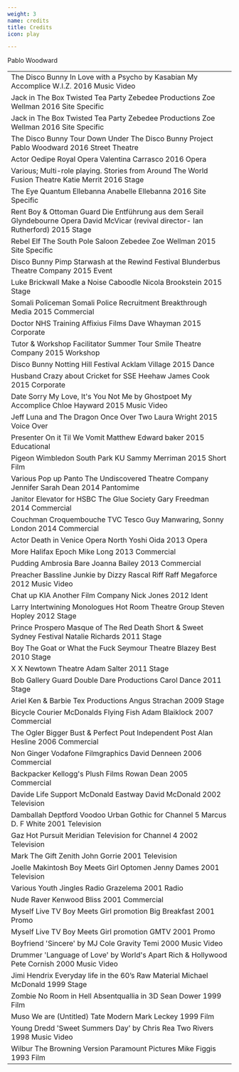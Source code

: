 ```yaml
---
weight: 3
name: credits
title: Credits
icon: play

---
```

<!--

`sameAs`: https://stackoverflow.com/questions/33042229/url-vs-sameas-schema-org#33046277
> Schema.org cannot expect everything to be clustered together nicely on every webpage: https://stackoverflow.com/questions/28888190/schema-org-organization-url-logo-in-one-place-and-social-links-in-another


<span itemscope itemtype="http://schema.org/TheaterEvent">
  <span itemprop="name">Julius Caesar at Shakespeare's Globe</span>
  <span itemprop="location" itemscope itemtype="http://schema.org/PerformingArtsTheater">
    <meta itemprop="name" content="Shakespeare's Globe"/>
    <link itemprop="sameAs" href="http://www.shakespearesglobe.com/"/>
    <meta itemprop="address" content="London, UK"/>

    <span itemprop="performer" content="actor">Pablo Woodward</span>

  </span>
  <span itemprop="offers" itemscope="" itemtype="http://schema.org/Offer">
    !<link itemprop="url" href="/examples/ticket/0012301230123"/>
    <span itemprop="priceCurrency" content="GBP">£</span>
    <span itemprop="price" content></span>
    <span itemprop="validFrom" content="2017-01-01T00:00">2017</span>
  </span>

  <span itemprop="startDate" content="2017-01-01T00:00">2017</span>
  <span itemprop="endDate" content="2017-01-01T00:01">2017</span>
  <span itemprop="availability" content="LimitedAvailability" itemtype="http://schema.org/LimitedAvailability"></span>

  <span itemprop="workPerformed" itemscope="" itemtype="http://schema.org/CreativeWork">
    <span itemprop="description" content="Recorded">Recorded</span>
    <link itemprop="sameAs" href="http://en.wikipedia.org/wiki/Julius_Caesar_(play)"/>
    <link itemprop="sameAs" href="http://worldcat.org/entity/work/id/1807288036"/>
    <span itemprop="creator" itemscope="" itemtype="http://schema.org/Person">
       <meta itemprop="name" content="William Shakespeare"/>
       <link itemprop="sameAs" href="http://en.wikipedia.org/wiki/William_Shakespeare"/>
    </span>
  </span>
</span>
-->

<div class="cf f4">
<span class="dn">Pablo Woodward</span>
<table class="collapse"><!-- table table-hover -->
<tbody>

<tr class="hover-bg-near-white transition">
  <td class="pt3 pb3" itemscope itemtype="http://schema.org/CreativeWork">
    <span itemprop="character" itemscope itemtype="http://schema.org/Person">
      <span class="db b" itemprop="name" itemid="https://pablowoodward.com">The Disco Bunny</span>
    </span>
    <span itemprop="name" class="black">In Love with a Psycho by Kasabian</span>
    <span itemprop="publisher" itemscope itemtype="http://schema.org/Organization">
      <span class="db ttu tracked fw4" itemprop="name">My Accomplice</span>
    </span>
    <span itemprop="producer" itemtype="http://schema.org/Organization" class="db ttu tracked-mega f5 fw5 mb2">W.I.Z.</span>
    <span itemprop="temporalCoverage" class="ba b--moon-gray f5 ts1-white bg-light-gray br-pill serif i pa2 ma2">2016</span>
    <span itemprop="spatial" class="ba b--moon-gray f5 ts1-white bg-light-gray br-pill serif i pa2 ml2">Music Video</span>
  </td>
</tr>

<tr class="hover-bg-near-white transition">
  <td class="pt3 pb3" itemscope itemtype="http://schema.org/CreativeWork">
    <span itemprop="character" itemscope itemtype="http://schema.org/Person">
      <span class="db b" itemprop="name" itemid="https://pablowoodward.com">Jack in The Box</span>
    </span>
    <span itemprop="name" class="black">Twisted Tea Party</span>
    <span itemprop="publisher" itemscope itemtype="http://schema.org/Organization">
      <span class="db ttu tracked fw4" itemprop="name">Zebedee Productions</span>
    </span>
    <span itemprop="producer" itemtype="http://schema.org/Organization" class="db ttu tracked-mega f5 fw5 mb2">Zoe Wellman</span>
    <span itemprop="temporalCoverage" class="ba b--moon-gray f5 ts1-white bg-light-gray br-pill serif i pa2 ma2">2016</span>
    <span itemprop="spatial" class="ba b--moon-gray f5 ts1-white bg-light-gray br-pill serif i pa2 ml2">Site Specific</span>
  </td>
</tr>


<tr class="hover-bg-near-white transition">
<td class="pt3 pb3" itemscope itemtype="http://schema.org/CreativeWork">
  <span itemprop="character" itemscope itemtype="http://schema.org/Person">
  <span class="db b" itemprop="name" itemid="https://pablowoodward.com">Jack in The Box</span>
  </span><span itemprop="name" class="black">Twisted Tea Party</span>
  <span itemprop="publisher" itemscope itemtype="http://schema.org/Organization">
    <span class="db ttu tracked fw4" itemprop="name">Zebedee Productions</span>
  </span><span itemprop="producer" itemtype="http://schema.org/Organization" class="db ttu tracked-mega f5 fw5 mb2">Zoe Wellman</span>
  <span itemprop="temporalCoverage" class="ba b--moon-gray f5 ts1-white bg-light-gray br-pill serif i pa2 ma2">2016</span>
  <span itemprop="spatial" class="ba b--moon-gray f5 ts1-white bg-light-gray br-pill serif i pa2 ml2">Site Specific</span></td>
</tr>
<tr class="hover-bg-near-white transition">
<td class="pt3 pb3" itemscope itemtype="http://schema.org/CreativeWork">
  <span itemprop="character" itemscope itemtype="http://schema.org/Person">
  <span class="db b" itemprop="name" itemid="https://pablowoodward.com">The Disco Bunny</span>
  </span><span itemprop="name" class="black">Tour Down Under</span>
  <span itemprop="publisher" itemscope itemtype="http://schema.org/Organization">
    <span class="db ttu tracked fw4" itemprop="name">The Disco Bunny Project</span>
  </span><span itemprop="producer" itemtype="http://schema.org/Organization" class="db ttu tracked-mega f5 fw5 mb2">Pablo Woodward</span>
  <span itemprop="temporalCoverage" class="ba b--moon-gray f5 ts1-white bg-light-gray br-pill serif i pa2 ma2">2016</span>
  <span itemprop="spatial" class="ba b--moon-gray f5 ts1-white bg-light-gray br-pill serif i pa2 ml2">Street Theatre</span></td>
</tr>
<tr class="hover-bg-near-white transition">
<td class="pt3 pb3" itemscope itemtype="http://schema.org/CreativeWork">
  <span itemprop="character" itemscope itemtype="http://schema.org/Person">
  <span class="db b" itemprop="name" itemid="https://pablowoodward.com">Actor</span>
  </span><span itemprop="name" class="black">Oedipe</span>
  <span itemprop="publisher" itemscope itemtype="http://schema.org/Organization">
    <span class="db ttu tracked fw4" itemprop="name">Royal Opera</span>
  </span><span itemprop="producer" itemtype="http://schema.org/Organization" class="db ttu tracked-mega f5 fw5 mb2">Valentina Carrasco</span>
  <span itemprop="temporalCoverage" class="ba b--moon-gray f5 ts1-white bg-light-gray br-pill serif i pa2 ma2">2016</span>
  <span itemprop="spatial" class="ba b--moon-gray f5 ts1-white bg-light-gray br-pill serif i pa2 ml2">Opera</span></td>
</tr>
<tr class="hover-bg-near-white transition">
<td class="pt3 pb3" itemscope itemtype="http://schema.org/CreativeWork">
  <span itemprop="character" itemscope itemtype="http://schema.org/Person">
  <span class="db b" itemprop="name" itemid="https://pablowoodward.com">Various; Multi-role playing.</span>
  </span><span itemprop="name" class="black">Stories from Around The World</span>
  <span itemprop="publisher" itemscope itemtype="http://schema.org/Organization">
    <span class="db ttu tracked fw4" itemprop="name">Fusion Theatre</span>
  </span><span itemprop="producer" itemtype="http://schema.org/Organization" class="db ttu tracked-mega f5 fw5 mb2">Katie Merrit</span>
  <span itemprop="temporalCoverage" class="ba b--moon-gray f5 ts1-white bg-light-gray br-pill serif i pa2 ma2">2016</span>
  <span itemprop="spatial" class="ba b--moon-gray f5 ts1-white bg-light-gray br-pill serif i pa2 ml2">Stage</span></td>
</tr>
<tr class="hover-bg-near-white transition">
<td class="pt3 pb3" itemscope itemtype="http://schema.org/CreativeWork">
  <span itemprop="character" itemscope itemtype="http://schema.org/Person">
  <span class="db b" itemprop="name" itemid="https://pablowoodward.com">The Eye</span>
  </span><span itemprop="name" class="black">Quantum</span>
  <span itemprop="publisher" itemscope itemtype="http://schema.org/Organization">
    <span class="db ttu tracked fw4" itemprop="name">Ellebanna</span>
  </span><span itemprop="producer" itemtype="http://schema.org/Organization" class="db ttu tracked-mega f5 fw5 mb2">Anabelle Ellebanna</span>
  <span itemprop="temporalCoverage" class="ba b--moon-gray f5 ts1-white bg-light-gray br-pill serif i pa2 ma2">2016</span>
  <span itemprop="spatial" class="ba b--moon-gray f5 ts1-white bg-light-gray br-pill serif i pa2 ml2">Site Specific</span></td>
</tr>
<tr class="hover-bg-near-white transition">
<td class="pt3 pb3" itemscope itemtype="http://schema.org/CreativeWork">
  <span itemprop="character" itemscope itemtype="http://schema.org/Person">
  <span class="db b" itemprop="name" itemid="https://pablowoodward.com">Rent Boy & Ottoman Guard</span>
  </span><span itemprop="name" class="black">Die Entführung aus dem Serail</span>
  <span itemprop="publisher" itemscope itemtype="http://schema.org/Organization">
    <span class="db ttu tracked fw4" itemprop="name">Glyndebourne Opera</span>
  </span><span itemprop="producer" itemtype="http://schema.org/Organization" class="db ttu tracked-mega f5 fw5 mb2">David McVicar (revival director- Ian Rutherford)</span>
  <span itemprop="temporalCoverage" class="ba b--moon-gray f5 ts1-white bg-light-gray br-pill serif i pa2 ma2">2015</span>
  <span itemprop="spatial" class="ba b--moon-gray f5 ts1-white bg-light-gray br-pill serif i pa2 ml2">Stage</span></td>
</tr>
<tr class="hover-bg-near-white transition">
<td class="pt3 pb3" itemscope itemtype="http://schema.org/CreativeWork">
  <span itemprop="character" itemscope itemtype="http://schema.org/Person">
  <span class="db b" itemprop="name" itemid="https://pablowoodward.com">Rebel Elf</span>
  </span><span itemprop="name" class="black">The South Pole Saloon</span>
  <span itemprop="publisher" itemscope itemtype="http://schema.org/Organization">
    <span class="db ttu tracked fw4" itemprop="name">Zebedee</span>
  </span><span itemprop="producer" itemtype="http://schema.org/Organization" class="db ttu tracked-mega f5 fw5 mb2">Zoe Wellman</span>
  <span itemprop="temporalCoverage" class="ba b--moon-gray f5 ts1-white bg-light-gray br-pill serif i pa2 ma2">2015</span>
  <span itemprop="spatial" class="ba b--moon-gray f5 ts1-white bg-light-gray br-pill serif i pa2 ml2">Site Specific</span></td>
</tr>
<tr class="hover-bg-near-white transition">
<td class="pt3 pb3" itemscope itemtype="http://schema.org/CreativeWork">
  <span itemprop="character" itemscope itemtype="http://schema.org/Person">
  <span class="db b" itemprop="name" itemid="https://pablowoodward.com">Disco Bunny Pimp</span>
  </span><span itemprop="name" class="black">Starwash at the Rewind Festival</span>
  <span itemprop="publisher" itemscope itemtype="http://schema.org/Organization">
    <span class="db ttu tracked fw4" itemprop="name">Blunderbus Theatre Company</span>
  <span itemprop="temporalCoverage" class="ba b--moon-gray f5 ts1-white bg-light-gray br-pill serif i pa2 ma2">2015</span>
  <span itemprop="spatial" class="ba b--moon-gray f5 ts1-white bg-light-gray br-pill serif i pa2 ml2">Event</span></td>
</tr>
<tr class="hover-bg-near-white transition">
<td class="pt3 pb3" itemscope itemtype="http://schema.org/CreativeWork">
  <span itemprop="character" itemscope itemtype="http://schema.org/Person">
  <span class="db b" itemprop="name" itemid="https://pablowoodward.com">Luke Brickwall</span>
  </span><span itemprop="name" class="black">Make a Noise</span>
  <span itemprop="publisher" itemscope itemtype="http://schema.org/Organization">
    <span class="db ttu tracked fw4" itemprop="name">Caboodle</span>
  </span><span itemprop="producer" itemtype="http://schema.org/Organization" class="db ttu tracked-mega f5 fw5 mb2">Nicola Brookstein</span>
  <span itemprop="temporalCoverage" class="ba b--moon-gray f5 ts1-white bg-light-gray br-pill serif i pa2 ma2">2015</span>
  <span itemprop="spatial" class="ba b--moon-gray f5 ts1-white bg-light-gray br-pill serif i pa2 ml2">Stage</span></td>
</tr>
<tr class="hover-bg-near-white transition">
<td class="pt3 pb3" itemscope itemtype="http://schema.org/CreativeWork">
  <span itemprop="character" itemscope itemtype="http://schema.org/Person">
  <span class="db b" itemprop="name" itemid="https://pablowoodward.com">Somali Policeman</span>
  </span><span itemprop="name" class="black">Somali Police Recruitment</span>
  <span itemprop="publisher" itemscope itemtype="http://schema.org/Organization">
    <span class="db ttu tracked fw4" itemprop="name">Breakthrough Media</span>
  <span itemprop="temporalCoverage" class="ba b--moon-gray f5 ts1-white bg-light-gray br-pill serif i pa2 ma2">2015</span>
  <span itemprop="spatial" class="ba b--moon-gray f5 ts1-white bg-light-gray br-pill serif i pa2 ml2">Commercial</span></td>
</tr>
<tr class="hover-bg-near-white transition">
<td class="pt3 pb3" itemscope itemtype="http://schema.org/CreativeWork">
  <span itemprop="character" itemscope itemtype="http://schema.org/Person">
  <span class="db b" itemprop="name" itemid="https://pablowoodward.com">Doctor</span>
  </span><span itemprop="name" class="black">NHS Training</span>
  <span itemprop="publisher" itemscope itemtype="http://schema.org/Organization">
    <span class="db ttu tracked fw4" itemprop="name">Affixius Films</span>
  </span><span itemprop="producer" itemtype="http://schema.org/Organization" class="db ttu tracked-mega f5 fw5 mb2">Dave Whayman</span>
  <span itemprop="temporalCoverage" class="ba b--moon-gray f5 ts1-white bg-light-gray br-pill serif i pa2 ma2">2015</span>
  <span itemprop="spatial" class="ba b--moon-gray f5 ts1-white bg-light-gray br-pill serif i pa2 ml2">Corporate</span></td>
</tr>
<tr class="hover-bg-near-white transition">
<td class="pt3 pb3" itemscope itemtype="http://schema.org/CreativeWork">
  <span itemprop="character" itemscope itemtype="http://schema.org/Person">
  <span class="db b" itemprop="name" itemid="https://pablowoodward.com">Tutor & Workshop Facilitator</span>
  </span><span itemprop="name" class="black">Summer Tour</span>
  <span itemprop="publisher" itemscope itemtype="http://schema.org/Organization">
    <span class="db ttu tracked fw4" itemprop="name">Smile Theatre Company</span>
  <span itemprop="temporalCoverage" class="ba b--moon-gray f5 ts1-white bg-light-gray br-pill serif i pa2 ma2">2015</span>
  <span itemprop="spatial" class="ba b--moon-gray f5 ts1-white bg-light-gray br-pill serif i pa2 ml2">Workshop</span></td>
</tr>
<tr class="hover-bg-near-white transition">
<td class="pt3 pb3" itemscope itemtype="http://schema.org/CreativeWork">
  <span itemprop="character" itemscope itemtype="http://schema.org/Person">
  <span class="db b" itemprop="name" itemid="https://pablowoodward.com">Disco Bunny</span>
  </span><span itemprop="name" class="black">Notting Hill Festival</span>
  <span itemprop="publisher" itemscope itemtype="http://schema.org/Organization">
    <span class="db ttu tracked fw4" itemprop="name">Acklam Village</span>
  <span itemprop="temporalCoverage" class="ba b--moon-gray f5 ts1-white bg-light-gray br-pill serif i pa2 ma2">2015</span>
  <span itemprop="spatial" class="ba b--moon-gray f5 ts1-white bg-light-gray br-pill serif i pa2 ml2">Dance</span></td>
</tr>
<tr class="hover-bg-near-white transition">
<td class="pt3 pb3" itemscope itemtype="http://schema.org/CreativeWork">
  <span itemprop="character" itemscope itemtype="http://schema.org/Person">
  <span class="db b" itemprop="name" itemid="https://pablowoodward.com">Husband</span>
  </span><span itemprop="name" class="black">Crazy about Cricket for SSE</span>
  <span itemprop="publisher" itemscope itemtype="http://schema.org/Organization">
    <span class="db ttu tracked fw4" itemprop="name">Heehaw</span>
  </span><span itemprop="producer" itemtype="http://schema.org/Organization" class="db ttu tracked-mega f5 fw5 mb2">James Cook</span>
  <span itemprop="temporalCoverage" class="ba b--moon-gray f5 ts1-white bg-light-gray br-pill serif i pa2 ma2">2015</span>
  <span itemprop="spatial" class="ba b--moon-gray f5 ts1-white bg-light-gray br-pill serif i pa2 ml2">Corporate</span></td>
</tr>
<tr class="hover-bg-near-white transition">
<td class="pt3 pb3" itemscope itemtype="http://schema.org/CreativeWork">
  <span itemprop="character" itemscope itemtype="http://schema.org/Person">
  <span class="db b" itemprop="name" itemid="https://pablowoodward.com">Date</span>
  </span><span itemprop="name" class="black">Sorry My Love, It's You Not Me by Ghostpoet</span>
  <span itemprop="publisher" itemscope itemtype="http://schema.org/Organization">
    <span class="db ttu tracked fw4" itemprop="name">My Accomplice</span>
  </span><span itemprop="producer" itemtype="http://schema.org/Organization" class="db ttu tracked-mega f5 fw5 mb2">Chloe Hayward</span>
  <span itemprop="temporalCoverage" class="ba b--moon-gray f5 ts1-white bg-light-gray br-pill serif i pa2 ma2">2015</span>
  <span itemprop="spatial" class="ba b--moon-gray f5 ts1-white bg-light-gray br-pill serif i pa2 ml2">Music Video</span></td>
</tr>
<tr class="hover-bg-near-white transition">
<td class="pt3 pb3" itemscope itemtype="http://schema.org/CreativeWork">
  <span itemprop="character" itemscope itemtype="http://schema.org/Person">
  <span class="db b" itemprop="name" itemid="https://pablowoodward.com">Jeff</span>
  </span><span itemprop="name" class="black">Luna and The Dragon</span>
  <span itemprop="publisher" itemscope itemtype="http://schema.org/Organization">
    <span class="db ttu tracked fw4" itemprop="name">Once Over Two</span>
  </span><span itemprop="producer" itemtype="http://schema.org/Organization" class="db ttu tracked-mega f5 fw5 mb2">Laura Wright</span>
  <span itemprop="temporalCoverage" class="ba b--moon-gray f5 ts1-white bg-light-gray br-pill serif i pa2 ma2">2015</span>
  <span itemprop="spatial" class="ba b--moon-gray f5 ts1-white bg-light-gray br-pill serif i pa2 ml2">Voice Over</span></td>
</tr>
<tr class="hover-bg-near-white transition">
<td class="pt3 pb3" itemscope itemtype="http://schema.org/CreativeWork">
  <span itemprop="character" itemscope itemtype="http://schema.org/Person">
  <span class="db b" itemprop="name" itemid="https://pablowoodward.com">Presenter</span>
  </span><span itemprop="name" class="black">On it Til We Vomit</span>
  </span><span itemprop="producer" itemtype="http://schema.org/Organization" class="db ttu tracked-mega f5 fw5 mb2">Matthew Edward baker</span>
  <span itemprop="temporalCoverage" class="ba b--moon-gray f5 ts1-white bg-light-gray br-pill serif i pa2 ma2">2015</span>
  <span itemprop="spatial" class="ba b--moon-gray f5 ts1-white bg-light-gray br-pill serif i pa2 ml2">Educational</span></td>
</tr>
<tr class="hover-bg-near-white transition">
<td class="pt3 pb3" itemscope itemtype="http://schema.org/CreativeWork">
  <span itemprop="character" itemscope itemtype="http://schema.org/Person">
  <span class="db b" itemprop="name" itemid="https://pablowoodward.com">Pigeon</span>
  </span><span itemprop="name" class="black">Wimbledon South Park</span>
  <span itemprop="publisher" itemscope itemtype="http://schema.org/Organization">
    <span class="db ttu tracked fw4" itemprop="name">KU</span>
  </span><span itemprop="producer" itemtype="http://schema.org/Organization" class="db ttu tracked-mega f5 fw5 mb2">Sammy Merriman</span>
  <span itemprop="temporalCoverage" class="ba b--moon-gray f5 ts1-white bg-light-gray br-pill serif i pa2 ma2">2015</span>
  <span itemprop="spatial" class="ba b--moon-gray f5 ts1-white bg-light-gray br-pill serif i pa2 ml2">Short Film</span></td>
</tr>
<tr class="hover-bg-near-white transition">
<td class="pt3 pb3" itemscope itemtype="http://schema.org/CreativeWork">
  <span itemprop="character" itemscope itemtype="http://schema.org/Person">
  <span class="db b" itemprop="name" itemid="https://pablowoodward.com">Various</span>
  </span><span itemprop="name" class="black">Pop up Panto</span>
  <span itemprop="publisher" itemscope itemtype="http://schema.org/Organization">
    <span class="db ttu tracked fw4" itemprop="name">The Undiscovered Theatre Company</span>
  </span><span itemprop="producer" itemtype="http://schema.org/Organization" class="db ttu tracked-mega f5 fw5 mb2">Jennifer Sarah Dean</span>
  <span itemprop="temporalCoverage" class="ba b--moon-gray f5 ts1-white bg-light-gray br-pill serif i pa2 ma2">2014</span>
  <span itemprop="spatial" class="ba b--moon-gray f5 ts1-white bg-light-gray br-pill serif i pa2 ml2">Pantomime</span></td>
</tr>
<tr class="hover-bg-near-white transition">
<td class="pt3 pb3" itemscope itemtype="http://schema.org/CreativeWork">
  <span itemprop="character" itemscope itemtype="http://schema.org/Person">
  <span class="db b" itemprop="name" itemid="https://pablowoodward.com">Janitor</span>
  </span><span itemprop="name" class="black">Elevator for HSBC</span>
  <span itemprop="publisher" itemscope itemtype="http://schema.org/Organization">
    <span class="db ttu tracked fw4" itemprop="name">The Glue Society</span>
  </span><span itemprop="producer" itemtype="http://schema.org/Organization" class="db ttu tracked-mega f5 fw5 mb2">Gary Freedman</span>
  <span itemprop="temporalCoverage" class="ba b--moon-gray f5 ts1-white bg-light-gray br-pill serif i pa2 ma2">2014</span>
  <span itemprop="spatial" class="ba b--moon-gray f5 ts1-white bg-light-gray br-pill serif i pa2 ml2">Commercial</span></td>
</tr>
<tr class="hover-bg-near-white transition">
<td class="pt3 pb3" itemscope itemtype="http://schema.org/CreativeWork">
  <span itemprop="character" itemscope itemtype="http://schema.org/Person">
  <span class="db b" itemprop="name" itemid="https://pablowoodward.com">Couchman</span>
  </span><span itemprop="name" class="black">Croquembouche TVC</span>
  <span itemprop="publisher" itemscope itemtype="http://schema.org/Organization">
    <span class="db ttu tracked fw4" itemprop="name">Tesco</span>
  </span><span itemprop="producer" itemtype="http://schema.org/Organization" class="db ttu tracked-mega f5 fw5 mb2">Guy Manwaring, Sonny London</span>
  <span itemprop="temporalCoverage" class="ba b--moon-gray f5 ts1-white bg-light-gray br-pill serif i pa2 ma2">2014</span>
  <span itemprop="spatial" class="ba b--moon-gray f5 ts1-white bg-light-gray br-pill serif i pa2 ml2">Commercial</span></td>
</tr>
<tr class="hover-bg-near-white transition">
<td class="pt3 pb3" itemscope itemtype="http://schema.org/CreativeWork">
  <span itemprop="character" itemscope itemtype="http://schema.org/Person">
  <span class="db b" itemprop="name" itemid="https://pablowoodward.com">Actor</span>
  </span><span itemprop="name" class="black">Death in Venice</span>
  <span itemprop="publisher" itemscope itemtype="http://schema.org/Organization">
    <span class="db ttu tracked fw4" itemprop="name">Opera North</span>
  </span><span itemprop="producer" itemtype="http://schema.org/Organization" class="db ttu tracked-mega f5 fw5 mb2">Yoshi Oida</span>
  <span itemprop="temporalCoverage" class="ba b--moon-gray f5 ts1-white bg-light-gray br-pill serif i pa2 ma2">2013</span>
  <span itemprop="spatial" class="ba b--moon-gray f5 ts1-white bg-light-gray br-pill serif i pa2 ml2">Opera</span></td>
</tr>
<tr class="hover-bg-near-white transition">
<td class="pt3 pb3" itemscope itemtype="http://schema.org/CreativeWork">
  <span itemprop="character" itemscope itemtype="http://schema.org/Person">
  <span class="db b" itemprop="name" itemid="https://pablowoodward.com">More</span>
  </span><span itemprop="name" class="black">Halifax</span>
  <span itemprop="publisher" itemscope itemtype="http://schema.org/Organization">
    <span class="db ttu tracked fw4" itemprop="name">Epoch</span>
  </span><span itemprop="producer" itemtype="http://schema.org/Organization" class="db ttu tracked-mega f5 fw5 mb2">Mike Long</span>
  <span itemprop="temporalCoverage" class="ba b--moon-gray f5 ts1-white bg-light-gray br-pill serif i pa2 ma2">2013</span>
  <span itemprop="spatial" class="ba b--moon-gray f5 ts1-white bg-light-gray br-pill serif i pa2 ml2">Commercial</span></td>
</tr>
<tr class="hover-bg-near-white transition">
<td class="pt3 pb3" itemscope itemtype="http://schema.org/CreativeWork">
  <span itemprop="character" itemscope itemtype="http://schema.org/Person">
  <span class="db b" itemprop="name" itemid="https://pablowoodward.com">Pudding</span>
  </span><span itemprop="name" class="black">Ambrosia</span>
  <span itemprop="publisher" itemscope itemtype="http://schema.org/Organization">
    <span class="db ttu tracked fw4" itemprop="name">Bare</span>
  </span><span itemprop="producer" itemtype="http://schema.org/Organization" class="db ttu tracked-mega f5 fw5 mb2">Joanna Bailey</span>
  <span itemprop="temporalCoverage" class="ba b--moon-gray f5 ts1-white bg-light-gray br-pill serif i pa2 ma2">2013</span>
  <span itemprop="spatial" class="ba b--moon-gray f5 ts1-white bg-light-gray br-pill serif i pa2 ml2">Commercial</span></td>
</tr>
<tr class="hover-bg-near-white transition">
<td class="pt3 pb3" itemscope itemtype="http://schema.org/CreativeWork">
  <span itemprop="character" itemscope itemtype="http://schema.org/Person">
  <span class="db b" itemprop="name" itemid="https://pablowoodward.com">Preacher</span>
  </span><span itemprop="name" class="black">Bassline Junkie by Dizzy Rascal</span>
  <span itemprop="publisher" itemscope itemtype="http://schema.org/Organization">
    <span class="db ttu tracked fw4" itemprop="name">Riff Raff</span>
  </span><span itemprop="producer" itemtype="http://schema.org/Organization" class="db ttu tracked-mega f5 fw5 mb2">Megaforce</span>
  <span itemprop="temporalCoverage" class="ba b--moon-gray f5 ts1-white bg-light-gray br-pill serif i pa2 ma2">2012</span>
  <span itemprop="spatial" class="ba b--moon-gray f5 ts1-white bg-light-gray br-pill serif i pa2 ml2">Music Video</span></td>
</tr>
<tr class="hover-bg-near-white transition">
<td class="pt3 pb3" itemscope itemtype="http://schema.org/CreativeWork">
  <span itemprop="character" itemscope itemtype="http://schema.org/Person">
  <span class="db b" itemprop="name" itemid="https://pablowoodward.com">Chat up</span>
  </span><span itemprop="name" class="black">KIA</span>
  <span itemprop="publisher" itemscope itemtype="http://schema.org/Organization">
    <span class="db ttu tracked fw4" itemprop="name">Another Film Company</span>
  </span><span itemprop="producer" itemtype="http://schema.org/Organization" class="db ttu tracked-mega f5 fw5 mb2">Nick Jones</span>
  <span itemprop="temporalCoverage" class="ba b--moon-gray f5 ts1-white bg-light-gray br-pill serif i pa2 ma2">2012</span>
  <span itemprop="spatial" class="ba b--moon-gray f5 ts1-white bg-light-gray br-pill serif i pa2 ml2">Ident</span></td>
</tr>
<tr class="hover-bg-near-white transition">
<td class="pt3 pb3" itemscope itemtype="http://schema.org/CreativeWork">
  <span itemprop="character" itemscope itemtype="http://schema.org/Person">
  <span class="db b" itemprop="name" itemid="https://pablowoodward.com">Larry</span>
  </span><span itemprop="name" class="black">Intertwining Monologues</span>
  <span itemprop="publisher" itemscope itemtype="http://schema.org/Organization">
    <span class="db ttu tracked fw4" itemprop="name">Hot Room Theatre Group</span>
  </span><span itemprop="producer" itemtype="http://schema.org/Organization" class="db ttu tracked-mega f5 fw5 mb2">Steven Hopley</span>
  <span itemprop="temporalCoverage" class="ba b--moon-gray f5 ts1-white bg-light-gray br-pill serif i pa2 ma2">2012</span>
  <span itemprop="spatial" class="ba b--moon-gray f5 ts1-white bg-light-gray br-pill serif i pa2 ml2">Stage</span></td>
</tr>
<tr class="hover-bg-near-white transition">
<td class="pt3 pb3" itemscope itemtype="http://schema.org/CreativeWork">
  <span itemprop="character" itemscope itemtype="http://schema.org/Person">
  <span class="db b" itemprop="name" itemid="https://pablowoodward.com">Prince Prospero</span>
  </span><span itemprop="name" class="black">Masque of The Red Death</span>
  <span itemprop="publisher" itemscope itemtype="http://schema.org/Organization">
    <span class="db ttu tracked fw4" itemprop="name">Short & Sweet Sydney Festival</span>
  </span><span itemprop="producer" itemtype="http://schema.org/Organization" class="db ttu tracked-mega f5 fw5 mb2">Natalie Richards</span>
  <span itemprop="temporalCoverage" class="ba b--moon-gray f5 ts1-white bg-light-gray br-pill serif i pa2 ma2">2011</span>
  <span itemprop="spatial" class="ba b--moon-gray f5 ts1-white bg-light-gray br-pill serif i pa2 ml2">Stage</span></td>
</tr>
<tr class="hover-bg-near-white transition">
<td class="pt3 pb3" itemscope itemtype="http://schema.org/CreativeWork">
  <span itemprop="character" itemscope itemtype="http://schema.org/Person">
  <span class="db b" itemprop="name" itemid="https://pablowoodward.com">Boy</span>
  </span><span itemprop="name" class="black">The Goat or What the Fuck</span>
  <span itemprop="publisher" itemscope itemtype="http://schema.org/Organization">
    <span class="db ttu tracked fw4" itemprop="name">Seymour Theatre</span>
  </span><span itemprop="producer" itemtype="http://schema.org/Organization" class="db ttu tracked-mega f5 fw5 mb2">Blazey Best</span>
  <span itemprop="temporalCoverage" class="ba b--moon-gray f5 ts1-white bg-light-gray br-pill serif i pa2 ma2">2010</span>
  <span itemprop="spatial" class="ba b--moon-gray f5 ts1-white bg-light-gray br-pill serif i pa2 ml2">Stage</span></td>
</tr>
<tr class="hover-bg-near-white transition">
<td class="pt3 pb3" itemscope itemtype="http://schema.org/CreativeWork">
  <span itemprop="character" itemscope itemtype="http://schema.org/Person">
  <span class="db b" itemprop="name" itemid="https://pablowoodward.com">X</span>
  </span><span itemprop="name" class="black">X</span>
  <span itemprop="publisher" itemscope itemtype="http://schema.org/Organization">
    <span class="db ttu tracked fw4" itemprop="name">Newtown Theatre</span>
  </span><span itemprop="producer" itemtype="http://schema.org/Organization" class="db ttu tracked-mega f5 fw5 mb2">Adam Salter</span>
  <span itemprop="temporalCoverage" class="ba b--moon-gray f5 ts1-white bg-light-gray br-pill serif i pa2 ma2">2011</span>
  <span itemprop="spatial" class="ba b--moon-gray f5 ts1-white bg-light-gray br-pill serif i pa2 ml2">Stage</span></td>
</tr>
<tr class="hover-bg-near-white transition">
<td class="pt3 pb3" itemscope itemtype="http://schema.org/CreativeWork">
  <span itemprop="character" itemscope itemtype="http://schema.org/Person">
  <span class="db b" itemprop="name" itemid="https://pablowoodward.com">Bob</span>
  </span><span itemprop="name" class="black">Gallery Guard</span>
  <span itemprop="publisher" itemscope itemtype="http://schema.org/Organization">
    <span class="db ttu tracked fw4" itemprop="name">Double Dare Productions</span>
  </span><span itemprop="producer" itemtype="http://schema.org/Organization" class="db ttu tracked-mega f5 fw5 mb2">Carol Dance</span>
  <span itemprop="temporalCoverage" class="ba b--moon-gray f5 ts1-white bg-light-gray br-pill serif i pa2 ma2">2011</span>
  <span itemprop="spatial" class="ba b--moon-gray f5 ts1-white bg-light-gray br-pill serif i pa2 ml2">Stage</span></td>
</tr>
<tr class="hover-bg-near-white transition">
<td class="pt3 pb3" itemscope itemtype="http://schema.org/CreativeWork">
  <span itemprop="character" itemscope itemtype="http://schema.org/Person">
  <span class="db b" itemprop="name" itemid="https://pablowoodward.com">Ariel</span>
  </span><span itemprop="name" class="black">Ken & Barbie</span>
  <span itemprop="publisher" itemscope itemtype="http://schema.org/Organization">
    <span class="db ttu tracked fw4" itemprop="name">Tex Productions</span>
  </span><span itemprop="producer" itemtype="http://schema.org/Organization" class="db ttu tracked-mega f5 fw5 mb2">Angus Strachan</span>
  <span itemprop="temporalCoverage" class="ba b--moon-gray f5 ts1-white bg-light-gray br-pill serif i pa2 ma2">2009</span>
  <span itemprop="spatial" class="ba b--moon-gray f5 ts1-white bg-light-gray br-pill serif i pa2 ml2">Stage</span></td>
</tr>
<tr class="hover-bg-near-white transition">
<td class="pt3 pb3" itemscope itemtype="http://schema.org/CreativeWork">
  <span itemprop="character" itemscope itemtype="http://schema.org/Person">
  <span class="db b" itemprop="name" itemid="https://pablowoodward.com">Bicycle Courier</span>
  </span><span itemprop="name" class="black">McDonalds</span>
  <span itemprop="publisher" itemscope itemtype="http://schema.org/Organization">
    <span class="db ttu tracked fw4" itemprop="name">Flying Fish</span>
  </span><span itemprop="producer" itemtype="http://schema.org/Organization" class="db ttu tracked-mega f5 fw5 mb2">Adam Blaiklock</span>
  <span itemprop="temporalCoverage" class="ba b--moon-gray f5 ts1-white bg-light-gray br-pill serif i pa2 ma2">2007</span>
  <span itemprop="spatial" class="ba b--moon-gray f5 ts1-white bg-light-gray br-pill serif i pa2 ml2">Commercial</span></td>
</tr>
<tr class="hover-bg-near-white transition">
<td class="pt3 pb3" itemscope itemtype="http://schema.org/CreativeWork">
  <span itemprop="character" itemscope itemtype="http://schema.org/Person">
  <span class="db b" itemprop="name" itemid="https://pablowoodward.com">The Ogler</span>
  </span><span itemprop="name" class="black">Bigger Bust & Perfect Pout</span>
  <span itemprop="publisher" itemscope itemtype="http://schema.org/Organization">
    <span class="db ttu tracked fw4" itemprop="name">Independent Post</span>
  </span><span itemprop="producer" itemtype="http://schema.org/Organization" class="db ttu tracked-mega f5 fw5 mb2">Alan Hesline</span>
  <span itemprop="temporalCoverage" class="ba b--moon-gray f5 ts1-white bg-light-gray br-pill serif i pa2 ma2">2006</span>
  <span itemprop="spatial" class="ba b--moon-gray f5 ts1-white bg-light-gray br-pill serif i pa2 ml2">Commercial</span></td>
</tr>
<tr class="hover-bg-near-white transition">
<td class="pt3 pb3" itemscope itemtype="http://schema.org/CreativeWork">
  <span itemprop="character" itemscope itemtype="http://schema.org/Person">
  <span class="db b" itemprop="name" itemid="https://pablowoodward.com">Non Ginger</span>
  </span><span itemprop="name" class="black">Vodafone</span>
  <span itemprop="publisher" itemscope itemtype="http://schema.org/Organization">
    <span class="db ttu tracked fw4" itemprop="name">Filmgraphics</span>
  </span><span itemprop="producer" itemtype="http://schema.org/Organization" class="db ttu tracked-mega f5 fw5 mb2">David Denneen</span>
  <span itemprop="temporalCoverage" class="ba b--moon-gray f5 ts1-white bg-light-gray br-pill serif i pa2 ma2">2006</span>
  <span itemprop="spatial" class="ba b--moon-gray f5 ts1-white bg-light-gray br-pill serif i pa2 ml2">Commercial</span></td>
</tr>
<tr class="hover-bg-near-white transition">
<td class="pt3 pb3" itemscope itemtype="http://schema.org/CreativeWork">
  <span itemprop="character" itemscope itemtype="http://schema.org/Person">
  <span class="db b" itemprop="name" itemid="https://pablowoodward.com">Backpacker</span>
  </span><span itemprop="name" class="black">Kellogg's</span>
  <span itemprop="publisher" itemscope itemtype="http://schema.org/Organization">
    <span class="db ttu tracked fw4" itemprop="name">Plush Films</span>
  </span><span itemprop="producer" itemtype="http://schema.org/Organization" class="db ttu tracked-mega f5 fw5 mb2">Rowan Dean</span>
  <span itemprop="temporalCoverage" class="ba b--moon-gray f5 ts1-white bg-light-gray br-pill serif i pa2 ma2">2005</span>
  <span itemprop="spatial" class="ba b--moon-gray f5 ts1-white bg-light-gray br-pill serif i pa2 ml2">Commercial</span></td>
</tr>
<tr class="hover-bg-near-white transition">
<td class="pt3 pb3" itemscope itemtype="http://schema.org/CreativeWork">
  <span itemprop="character" itemscope itemtype="http://schema.org/Person">
  <span class="db b" itemprop="name" itemid="https://pablowoodward.com">Davide</span>
  </span><span itemprop="name" class="black">Life Support</span>
  <span itemprop="publisher" itemscope itemtype="http://schema.org/Organization">
    <span class="db ttu tracked fw4" itemprop="name">McDonald Eastway</span>
  </span><span itemprop="producer" itemtype="http://schema.org/Organization" class="db ttu tracked-mega f5 fw5 mb2">David McDonald</span>
  <span itemprop="temporalCoverage" class="ba b--moon-gray f5 ts1-white bg-light-gray br-pill serif i pa2 ma2">2002</span>
  <span itemprop="spatial" class="ba b--moon-gray f5 ts1-white bg-light-gray br-pill serif i pa2 ml2">Television</span></td>
</tr>
<tr class="hover-bg-near-white transition">
<td class="pt3 pb3" itemscope itemtype="http://schema.org/CreativeWork">
  <span itemprop="character" itemscope itemtype="http://schema.org/Person">
  <span class="db b" itemprop="name" itemid="https://pablowoodward.com">Damballah</span>
  </span><span itemprop="name" class="black">Deptford Voodoo</span>
  <span itemprop="publisher" itemscope itemtype="http://schema.org/Organization">
    <span class="db ttu tracked fw4" itemprop="name">Urban Gothic for Channel 5</span>
  </span><span itemprop="producer" itemtype="http://schema.org/Organization" class="db ttu tracked-mega f5 fw5 mb2">Marcus D. F White</span>
  <span itemprop="temporalCoverage" class="ba b--moon-gray f5 ts1-white bg-light-gray br-pill serif i pa2 ma2">2001</span>
  <span itemprop="spatial" class="ba b--moon-gray f5 ts1-white bg-light-gray br-pill serif i pa2 ml2">Television</span></td>
</tr>
<tr class="hover-bg-near-white transition">
<td class="pt3 pb3" itemscope itemtype="http://schema.org/CreativeWork">
  <span itemprop="character" itemscope itemtype="http://schema.org/Person">
  <span class="db b" itemprop="name" itemid="https://pablowoodward.com">Gaz</span>
  </span><span itemprop="name" class="black">Hot Pursuit</span>
  <span itemprop="publisher" itemscope itemtype="http://schema.org/Organization">
    <span class="db ttu tracked fw4" itemprop="name">Meridian Television for Channel 4</span>
  <span itemprop="temporalCoverage" class="ba b--moon-gray f5 ts1-white bg-light-gray br-pill serif i pa2 ma2">2002</span>
  <span itemprop="spatial" class="ba b--moon-gray f5 ts1-white bg-light-gray br-pill serif i pa2 ml2">Television</span></td>
</tr>
<tr class="hover-bg-near-white transition">
<td class="pt3 pb3" itemscope itemtype="http://schema.org/CreativeWork">
  <span itemprop="character" itemscope itemtype="http://schema.org/Person">
  <span class="db b" itemprop="name" itemid="https://pablowoodward.com">Mark</span>
  </span><span itemprop="name" class="black">The Gift</span>
  <span itemprop="publisher" itemscope itemtype="http://schema.org/Organization">
    <span class="db ttu tracked fw4" itemprop="name">Zenith</span>
  </span><span itemprop="producer" itemtype="http://schema.org/Organization" class="db ttu tracked-mega f5 fw5 mb2">John Gorrie</span>
  <span itemprop="temporalCoverage" class="ba b--moon-gray f5 ts1-white bg-light-gray br-pill serif i pa2 ma2">2001</span>
  <span itemprop="spatial" class="ba b--moon-gray f5 ts1-white bg-light-gray br-pill serif i pa2 ml2">Television</span></td>
</tr>
<tr class="hover-bg-near-white transition">
<td class="pt3 pb3" itemscope itemtype="http://schema.org/CreativeWork">
  <span itemprop="character" itemscope itemtype="http://schema.org/Person">
  <span class="db b" itemprop="name" itemid="https://pablowoodward.com">Joelle Makintosh</span>
  </span><span itemprop="name" class="black">Boy Meets Girl</span>
  <span itemprop="publisher" itemscope itemtype="http://schema.org/Organization">
    <span class="db ttu tracked fw4" itemprop="name">Optomen</span>
  </span><span itemprop="producer" itemtype="http://schema.org/Organization" class="db ttu tracked-mega f5 fw5 mb2">Jenny Dames</span>
  <span itemprop="temporalCoverage" class="ba b--moon-gray f5 ts1-white bg-light-gray br-pill serif i pa2 ma2">2001</span>
  <span itemprop="spatial" class="ba b--moon-gray f5 ts1-white bg-light-gray br-pill serif i pa2 ml2">Television</span></td>
</tr>
<tr class="hover-bg-near-white transition">
<td class="pt3 pb3" itemscope itemtype="http://schema.org/CreativeWork">
  <span itemprop="character" itemscope itemtype="http://schema.org/Person">
  <span class="db b" itemprop="name" itemid="https://pablowoodward.com">Various</span>
  </span><span itemprop="name" class="black">Youth Jingles</span>
  <span itemprop="publisher" itemscope itemtype="http://schema.org/Organization">
    <span class="db ttu tracked fw4" itemprop="name">Radio Grazelema</span>
  <span itemprop="temporalCoverage" class="ba b--moon-gray f5 ts1-white bg-light-gray br-pill serif i pa2 ma2">2001</span>
  <span itemprop="spatial" class="ba b--moon-gray f5 ts1-white bg-light-gray br-pill serif i pa2 ml2">Radio</span></td>
</tr>
<tr class="hover-bg-near-white transition">
<td class="pt3 pb3" itemscope itemtype="http://schema.org/CreativeWork">
  <span itemprop="character" itemscope itemtype="http://schema.org/Person">
  <span class="db b" itemprop="name" itemid="https://pablowoodward.com">Nude Raver</span>
  </span><span itemprop="name" class="black">Kenwood</span>
  <span itemprop="publisher" itemscope itemtype="http://schema.org/Organization">
    <span class="db ttu tracked fw4" itemprop="name">Bliss</span>
  <span itemprop="temporalCoverage" class="ba b--moon-gray f5 ts1-white bg-light-gray br-pill serif i pa2 ma2">2001</span>
  <span itemprop="spatial" class="ba b--moon-gray f5 ts1-white bg-light-gray br-pill serif i pa2 ml2">Commercial</span></td>
</tr>
<tr class="hover-bg-near-white transition">
<td class="pt3 pb3" itemscope itemtype="http://schema.org/CreativeWork">
  <span itemprop="character" itemscope itemtype="http://schema.org/Person">
  <span class="db b" itemprop="name" itemid="https://pablowoodward.com">Myself</span>
  </span><span itemprop="name" class="black">Live TV Boy Meets Girl promotion</span>
  <span itemprop="publisher" itemscope itemtype="http://schema.org/Organization">
    <span class="db ttu tracked fw4" itemprop="name">Big Breakfast</span>
  <span itemprop="temporalCoverage" class="ba b--moon-gray f5 ts1-white bg-light-gray br-pill serif i pa2 ma2">2001</span>
  <span itemprop="spatial" class="ba b--moon-gray f5 ts1-white bg-light-gray br-pill serif i pa2 ml2">Promo</span></td>
</tr>
<tr class="hover-bg-near-white transition">
<td class="pt3 pb3" itemscope itemtype="http://schema.org/CreativeWork">
  <span itemprop="character" itemscope itemtype="http://schema.org/Person">
  <span class="db b" itemprop="name" itemid="https://pablowoodward.com">Myself</span>
  </span><span itemprop="name" class="black">Live TV Boy Meets Girl promotion</span>
  <span itemprop="publisher" itemscope itemtype="http://schema.org/Organization">
    <span class="db ttu tracked fw4" itemprop="name">GMTV</span>
  <span itemprop="temporalCoverage" class="ba b--moon-gray f5 ts1-white bg-light-gray br-pill serif i pa2 ma2">2001</span>
  <span itemprop="spatial" class="ba b--moon-gray f5 ts1-white bg-light-gray br-pill serif i pa2 ml2">Promo</span></td>
</tr>
<tr class="hover-bg-near-white transition">
<td class="pt3 pb3" itemscope itemtype="http://schema.org/CreativeWork">
  <span itemprop="character" itemscope itemtype="http://schema.org/Person">
  <span class="db b" itemprop="name" itemid="https://pablowoodward.com">Boyfriend</span>
  </span><span itemprop="name" class="black">'Sincere' by MJ Cole</span>
  <span itemprop="publisher" itemscope itemtype="http://schema.org/Organization">
    <span class="db ttu tracked fw4" itemprop="name">Gravity</span>
  </span><span itemprop="producer" itemtype="http://schema.org/Organization" class="db ttu tracked-mega f5 fw5 mb2">Temi</span>
  <span itemprop="temporalCoverage" class="ba b--moon-gray f5 ts1-white bg-light-gray br-pill serif i pa2 ma2">2000</span>
  <span itemprop="spatial" class="ba b--moon-gray f5 ts1-white bg-light-gray br-pill serif i pa2 ml2">Music Video</span></td>
</tr>
<tr class="hover-bg-near-white transition">
<td class="pt3 pb3" itemscope itemtype="http://schema.org/CreativeWork">
  <span itemprop="character" itemscope itemtype="http://schema.org/Person">
  <span class="db b" itemprop="name" itemid="https://pablowoodward.com">Drummer</span>
  </span><span itemprop="name" class="black">'Language of Love' by World's Apart</span>
  <span itemprop="publisher" itemscope itemtype="http://schema.org/Organization">
    <span class="db ttu tracked fw4" itemprop="name">Rich & Hollywood</span>
  </span><span itemprop="producer" itemtype="http://schema.org/Organization" class="db ttu tracked-mega f5 fw5 mb2">Pete Cornish</span>
  <span itemprop="temporalCoverage" class="ba b--moon-gray f5 ts1-white bg-light-gray br-pill serif i pa2 ma2">2000</span>
  <span itemprop="spatial" class="ba b--moon-gray f5 ts1-white bg-light-gray br-pill serif i pa2 ml2">Music Video</span></td>
</tr>
<tr class="hover-bg-near-white transition">
<td class="pt3 pb3" itemscope itemtype="http://schema.org/CreativeWork">
  <span itemprop="character" itemscope itemtype="http://schema.org/Person">
  <span class="db b" itemprop="name" itemid="https://pablowoodward.com">Jimi Hendrix</span>
  </span><span itemprop="name" class="black">Everyday life in the 60’s</span>
  <span itemprop="publisher" itemscope itemtype="http://schema.org/Organization">
    <span class="db ttu tracked fw4" itemprop="name">Raw Material</span>
  </span><span itemprop="producer" itemtype="http://schema.org/Organization" class="db ttu tracked-mega f5 fw5 mb2">Michael McDonald</span>
  <span itemprop="temporalCoverage" class="ba b--moon-gray f5 ts1-white bg-light-gray br-pill serif i pa2 ma2">1999</span>
  <span itemprop="spatial" class="ba b--moon-gray f5 ts1-white bg-light-gray br-pill serif i pa2 ml2">Stage</span></td>
</tr>
<tr class="hover-bg-near-white transition">
<td class="pt3 pb3" itemscope itemtype="http://schema.org/CreativeWork">
  <span itemprop="character" itemscope itemtype="http://schema.org/Person">
  <span class="db b" itemprop="name" itemid="https://pablowoodward.com">Zombie</span>
  </span><span itemprop="name" class="black">No Room in Hell</span>
  <span itemprop="publisher" itemscope itemtype="http://schema.org/Organization">
    <span class="db ttu tracked fw4" itemprop="name">Absentquallia in 3D</span>
  </span><span itemprop="producer" itemtype="http://schema.org/Organization" class="db ttu tracked-mega f5 fw5 mb2">Sean Dower</span>
  <span itemprop="temporalCoverage" class="ba b--moon-gray f5 ts1-white bg-light-gray br-pill serif i pa2 ma2">1999</span>
  <span itemprop="spatial" class="ba b--moon-gray f5 ts1-white bg-light-gray br-pill serif i pa2 ml2">Film</span></td>
</tr>
<tr class="hover-bg-near-white transition">
<td class="pt3 pb3" itemscope itemtype="http://schema.org/CreativeWork">
  <span itemprop="character" itemscope itemtype="http://schema.org/Person">
  <span class="db b" itemprop="name" itemid="https://pablowoodward.com">Muso</span>
  </span><span itemprop="name" class="black">We are (Untitled)</span>
  <span itemprop="publisher" itemscope itemtype="http://schema.org/Organization">
    <span class="db ttu tracked fw4" itemprop="name">Tate Modern</span>
  </span><span itemprop="producer" itemtype="http://schema.org/Organization" class="db ttu tracked-mega f5 fw5 mb2">Mark Leckey</span>
  <span itemprop="temporalCoverage" class="ba b--moon-gray f5 ts1-white bg-light-gray br-pill serif i pa2 ma2">1999</span>
  <span itemprop="spatial" class="ba b--moon-gray f5 ts1-white bg-light-gray br-pill serif i pa2 ml2">Film</span></td>
</tr>
<tr class="hover-bg-near-white transition">
<td class="pt3 pb3" itemscope itemtype="http://schema.org/CreativeWork">
  <span itemprop="character" itemscope itemtype="http://schema.org/Person">
  <span class="db b" itemprop="name" itemid="https://pablowoodward.com">Young Dredd</span>
  </span><span itemprop="name" class="black">'Sweet Summers Day' by Chris Rea</span>
  <span itemprop="publisher" itemscope itemtype="http://schema.org/Organization">
    <span class="db ttu tracked fw4" itemprop="name">Two Rivers</span>
  <span itemprop="temporalCoverage" class="ba b--moon-gray f5 ts1-white bg-light-gray br-pill serif i pa2 ma2">1998</span>
  <span itemprop="spatial" class="ba b--moon-gray f5 ts1-white bg-light-gray br-pill serif i pa2 ml2">Music Video</span></td>
</tr>
<tr class="hover-bg-near-white transition">
<td class="pt3 pb3" itemscope itemtype="http://schema.org/CreativeWork">
  <span itemprop="character" itemscope itemtype="http://schema.org/Person">
  <span class="db b" itemprop="name" itemid="https://pablowoodward.com">Wilbur</span>
  </span><span itemprop="name" class="black">The Browning Version</span>
  <span itemprop="publisher" itemscope itemtype="http://schema.org/Organization">
    <span class="db ttu tracked fw4" itemprop="name">Paramount Pictures</span>
  </span><span itemprop="producer" itemtype="http://schema.org/Organization" class="db ttu tracked-mega f5 fw5 mb2">Mike Figgis</span>
  <span itemprop="temporalCoverage" class="ba b--moon-gray f5 ts1-white bg-light-gray br-pill serif i pa2 ma2">1993</span>
  <span itemprop="spatial" class="ba b--moon-gray f5 ts1-white bg-light-gray br-pill serif i pa2 ml2">Film</span></td>
</tr>
</tbody>
</table>
</div>
